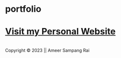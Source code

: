 # portfolio

<h1><a href="https://ameersampangrai.com.np/" target="_blank" rel="noopener">
  Visit my Personal Website</a></h1><br>
<footer>Copyright &copy; 2023 || Ameer Sampang Rai</footer>

